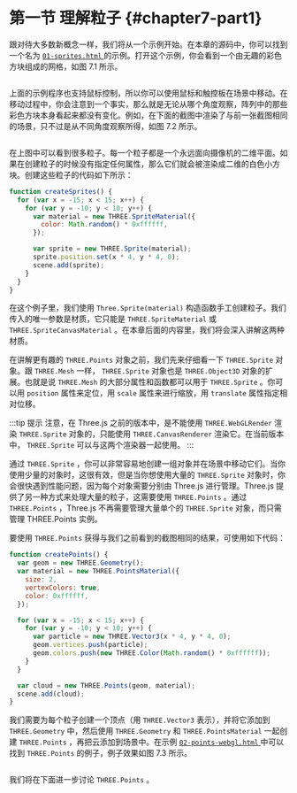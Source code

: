 # 第一节 理解粒子 {#chapter7-part1}

跟对待大多数新概念一样，我们将从一个示例开始。在本章的源码中，你可以找到一个名为 [ `01-sprites.html` ](/example/chapter7/01-sprites) 的示例。打开这个示例，你会看到一个由无趣的彩色方块组成的网格，如图 7.1 所示。

<Image :index="1" />

上面的示例程序也支持鼠标控制，所以你可以使用鼠标和触控板在场景中移动。在移动过程中，你会注意到一个事实，那么就是无论从哪个角度观察，阵列中的那些彩色方块本身看起来都没有变化。例如，在下面的截图中渲染了与前一张截图相同的场景，只不过是从不同角度观察所得，如图 7.2 所示。

<Image :index="2" />

在上图中可以看到很多粒子。每一个粒子都是一个永远面向摄像机的二维平面。如果在创建粒子的时候没有指定任何属性，那么它们就会被渲染成二维的白色小方块。创建这些粒子的代码如下所示：

```js
function createSprites() {
  for (var x = -15; x < 15; x++) {
    for (var y = -10; y < 10; y++) {
      var material = new THREE.SpriteMaterial({
        color: Math.random() * 0xffffff,
      });

      var sprite = new THREE.Sprite(material);
      sprite.position.set(x * 4, y * 4, 0);
      scene.add(sprite);
    }
  }
}
```

在这个例子里，我们使用 `Three.Sprite(material)` 构造函数手工创建粒子。我们传入的唯一参数是材质，它只能是 `THREE.SpriteMaterial` 或 `THREE.SpriteCanvasMaterial` 。在本章后面的内容里，我们将会深入讲解这两种材质。

在讲解更有趣的 `THREE.Points` 对象之前，我们先来仔细看一下 `THREE.Sprite` 对象。跟 `THREE.Mesh` 一样， `THREE.Sprite` 对象也是 `THREE.Object3D` 对象的扩展。也就是说 `THREE.Mesh` 的大部分属性和函数都可以用于 `THREE.Sprite` 。你可以用 `position` 属性来定位，用 `scale` 属性来进行缩放，用 `translate` 属性指定相对位移。

:::tip 提示
注意，在 Three.js 之前的版本中，是不能使用 `THREE.WebGLRender` 渲染 `THREE.Sprite` 对象的，只能使用 `THREE.CanvasRenderer` 渲染它。在当前版本中， `THREE.Sprite` 可以与这两个渲染器一起使用。
:::

通过 `THREE.Sprite` ，你可以非常容易地创建一组对象并在场景中移动它们。当你使用少量的对象时，这很有效，但是当你想使用大量的 `THREE.Sprite` 对象时，你会很快遇到性能问题，因为每个对象需要分别由 Three.js 进行管理。Three.js 提供了另一种方式来处理大量的粒子，这需要使用 `THREE.Points` 。通过 `THREE.Points` ，Three.js 不再需要管理大量单个的 `THREE.Sprite` 对象，而只需管理 THREE.Points 实例。

要使用 `THREE.Points` 获得与我们之前看到的截图相同的结果，可使用如下代码：

```js
function createPoints() {
  var geom = new THREE.Geometry();
  var material = new THREE.PointsMaterial({
    size: 2,
    vertexColors: true,
    color: 0xffffff,
  });

  for (var x = -15; x < 15; x++) {
    for (var y = -10; y < 10; y++) {
      var particle = new THREE.Vector3(x * 4, y * 4, 0);
      geom.vertices.push(particle);
      geom.colors.push(new THREE.Color(Math.random() * 0xffffff));
    }
  }

  var cloud = new THREE.Points(geom, material);
  scene.add(cloud);
}
```

我们需要为每个粒子创建一个顶点（用 `THREE.Vector3` 表示），并将它添加到 `THREE.Geometry` 中，然后使用 `THREE.Geometry` 和 `THREE.PointsMaterial` 一起创建 `THREE.Points` ，再把云添加到场景中。在示例 [ `02-points-webgl.html` ](/example/chapter7/02-points-webgl) 中可以找到 `THREE.Points` 的例子，例子效果如图 7.3 所示。

<Image :index="3" />

我们将在下面进一步讨论 `THREE.Points` 。
